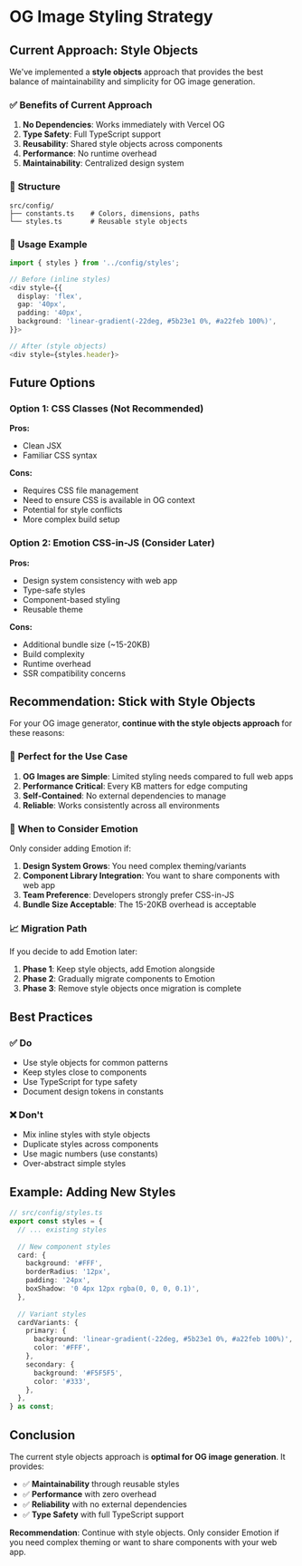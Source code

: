 # OG Image Styling Strategy

## Current Approach: Style Objects

We've implemented a **style objects** approach that provides the best balance of maintainability and simplicity for OG image generation.

### ✅ **Benefits of Current Approach**

1. **No Dependencies**: Works immediately with Vercel OG
2. **Type Safety**: Full TypeScript support
3. **Reusability**: Shared style objects across components
4. **Performance**: No runtime overhead
5. **Maintainability**: Centralized design system

### 📁 **Structure**

```
src/config/
├── constants.ts    # Colors, dimensions, paths
└── styles.ts       # Reusable style objects
```

### 🎨 **Usage Example**

```typescript
import { styles } from '../config/styles';

// Before (inline styles)
<div style={{
  display: 'flex',
  gap: '40px',
  padding: '40px',
  background: 'linear-gradient(-22deg, #5b23e1 0%, #a22feb 100%)',
}}>

// After (style objects)
<div style={styles.header}>
```

## Future Options

### Option 1: CSS Classes (Not Recommended)

**Pros:**
- Clean JSX
- Familiar CSS syntax

**Cons:**
- Requires CSS file management
- Need to ensure CSS is available in OG context
- Potential for style conflicts
- More complex build setup

### Option 2: Emotion CSS-in-JS (Consider Later)

**Pros:**
- Design system consistency with web app
- Type-safe styles
- Component-based styling
- Reusable theme

**Cons:**
- Additional bundle size (~15-20KB)
- Build complexity
- Runtime overhead
- SSR compatibility concerns

## Recommendation: Stick with Style Objects

For your OG image generator, **continue with the style objects approach** for these reasons:

### 🎯 **Perfect for the Use Case**

1. **OG Images are Simple**: Limited styling needs compared to full web apps
2. **Performance Critical**: Every KB matters for edge computing
3. **Self-Contained**: No external dependencies to manage
4. **Reliable**: Works consistently across all environments

### 🚀 **When to Consider Emotion**

Only consider adding Emotion if:

1. **Design System Grows**: You need complex theming/variants
2. **Component Library Integration**: You want to share components with web app
3. **Team Preference**: Developers strongly prefer CSS-in-JS
4. **Bundle Size Acceptable**: The 15-20KB overhead is acceptable

### 📈 **Migration Path**

If you decide to add Emotion later:

1. **Phase 1**: Keep style objects, add Emotion alongside
2. **Phase 2**: Gradually migrate components to Emotion
3. **Phase 3**: Remove style objects once migration is complete

## Best Practices

### ✅ **Do**

- Use style objects for common patterns
- Keep styles close to components
- Use TypeScript for type safety
- Document design tokens in constants

### ❌ **Don't**

- Mix inline styles with style objects
- Duplicate styles across components
- Use magic numbers (use constants)
- Over-abstract simple styles

## Example: Adding New Styles

```typescript
// src/config/styles.ts
export const styles = {
  // ... existing styles
  
  // New component styles
  card: {
    background: '#FFF',
    borderRadius: '12px',
    padding: '24px',
    boxShadow: '0 4px 12px rgba(0, 0, 0, 0.1)',
  },
  
  // Variant styles
  cardVariants: {
    primary: {
      background: 'linear-gradient(-22deg, #5b23e1 0%, #a22feb 100%)',
      color: '#FFF',
    },
    secondary: {
      background: '#F5F5F5',
      color: '#333',
    },
  },
} as const;
```

## Conclusion

The current style objects approach is **optimal for OG image generation**. It provides:

- ✅ **Maintainability** through reusable styles
- ✅ **Performance** with zero overhead
- ✅ **Reliability** with no external dependencies
- ✅ **Type Safety** with full TypeScript support

**Recommendation**: Continue with style objects. Only consider Emotion if you need complex theming or want to share components with your web app. 